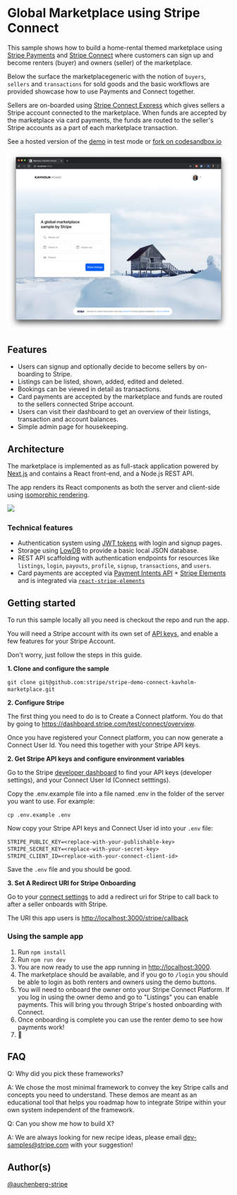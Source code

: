 # Global Marketplace using Stripe Connect

This sample shows how to build a home-rental themed marketplace using [Stripe Payments](http://stripe.com/payments) and [Stripe Connect](https://stripe.com/connect) where customers can sign up and become renters (buyer) and owners (seller) of the marketplace.

Below the surface the marketplacegeneric with the notion of `buyers`, `sellers` and `transactions` for sold goods and the basic workflows are provided showcase how to use Payments and Connect together.

Sellers are on-boarded using [Stripe Connect Express](https://stripe.com/connect/express) which gives sellers a Stripe account connected to the marketplace. When funds are accepted by the marketplace via card payments, the funds are routed to the seller's Stripe accounts as a part of each marketplace transaction.

See a hosted version of the [demo](https://kavholm.com/) in test mode or [fork on codesandbox.io](https://codesandbox.io/s/github/stripe/stripe-demo-connect-kavholm-marketplace)

<img src="./demo.png" alt="Preview of recipe" align="center">

## Features

- Users can signup and optionally decide to become sellers by on-boarding to Stripe.
- Listings can be listed, shown, added, edited and deleted.
- Bookings can be viewed in detail as transactions.
- Card payments are accepted by the marketplace and funds are routed to the sellers connected Stripe account.
- Users can visit their dashboard to get an overview of their listings, transaction and account balances.
- Simple admin page for housekeeping.

## Architecture

The marketplace is implemented as as full-stack application powered by [Next.js](https://nextjs.org/) and contains a React front-end, and a Node.js REST API.

The app renders its React components as both the server and client-side using [isomorphic rendering](https://matwrites.com/universal-react-apps-start-with-next-js/).

![](https://matwrites.com/wp-content/uploads/2017/06/Isomorphic-web-apps.png)

### Technical features

- Authentication system using [JWT tokens](https://jwt.io/) with login and signup pages.
- Storage using [LowDB](https://github.com/typicode/lowdb) to provide a basic local JSON database.
- REST API scaffolding with authentication endpoints for resources like `listings`, `login`, `payouts`, `profile`, `signup`, `transactions`, and `users`.
- Card payments are accepted via [Payment Intents API](https://stripe.com/docs/payments/payment-intents) + [Stripe Elements](https://stripe.com/payments/elements) and is integrated via [`react-stripe-elements`](https://github.com/stripe/react-stripe-elements)

## Getting started

To run this sample locally all you need is checkout the repo and run the app.

You will need a Stripe account with its own set of [API keys](https://stripe.com/docs/development#api-keys), and enable a few features for your Stripe Account. 

Don't worry, just follow the steps in this guide.

**1. Clone and configure the sample**

```
git clone git@github.com:stripe/stripe-demo-connect-kavholm-marketplace.git
```

**2. Configure Stripe**

The first thing you need to do is to Create a Connect platform. You do that by going to https://dashboard.stripe.com/test/connect/overview.

Once you have registered your Connect platform, you can now generate a Connect User Id. You need this together with your Stripe API keys.

**2. Get Stripe API keys and configure environment variables**

Go to the Stripe [developer dashboard](https://dashboard.stripe.com/apikeys) to find your API keys (developer settings), and your Connect User Id (Connect setttings). 

Copy the .env.example file into a file named .env in the folder of the server you want to use. For example:

```
cp .env.example .env
```

Now copy your Stripe API keys and Connect User id into your `.env` file:

```
STRIPE_PUBLIC_KEY=<replace-with-your-publishable-key>
STRIPE_SECRET_KEY=<replace-with-your-secret-key>
STRIPE_CLIENT_ID=<replace-with-your-connect-client-id>
```

Save the `.env` file and you should be good.

**3.  Set A Redirect URI for Stripe Onboarding**

Go to your [connect settings](https://dashboard.stripe.com/settings/applications) to add a redirect uri for Stripe to call back to after a seller onboards with Stripe. 

The URI this app users is [http://localhost:3000/stripe/callback](http://localhost:3000/stripe/callback)

### Using the sample app

1. Run `npm install`
1. Run `npm run dev`
1. You are now ready to use the app running in [http://localhost:3000](http://localhost:3000).
1. The marketplace should be available, and if you go to `/login` you should be able to login as both renters and owners using the demo buttons.
1. You will need to onboard the owner onto your Stripe Connect Platform. If you log in using the owner demo and go to "Listings" you can enable payments. This will bring you through Stripe's hosted onboarding with Connect. 
1. Once onboarding is complete you can use the renter demo to see how payments work!
1. 🎉

## FAQ

Q: Why did you pick these frameworks?

A: We chose the most minimal framework to convey the key Stripe calls and concepts you need to understand. These demos are meant as an educational tool that helps you roadmap how to integrate Stripe within your own system independent of the framework.

Q: Can you show me how to build X?

A: We are always looking for new recipe ideas, please email dev-samples@stripe.com with your suggestion!

## Author(s)

[@auchenberg-stripe](https://twitter.com/auchenberg)